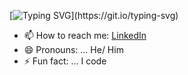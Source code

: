 [![Typing SVG](https://readme-typing-svg.herokuapp.com?center=true&vCenter=true&lines=Hello+World!;Mbuthia+here%2C;I+write+and+run+code%2C;go+check+it+out!)](https://git.io/typing-svg)


- 📫 How to reach me: [LinkedIn](https://www.linkedin.com/in/mbuthia-moko-363936235/)
- 😄 Pronouns: ... He/ Him
- ⚡ Fun fact: ... I code

